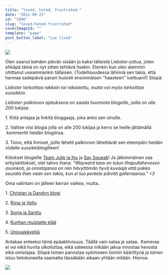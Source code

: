 ```yaml
---
title: "loved, hated, frustrated."
date: "2012-09-23"
id: "1096"
slug: "loved-hated-frustrated"
coverImageId: ""
template: "page"
post_button_label: "Lue lisää"
---
```


[![](images/asdf.png)](http://2.bp.blogspot.com/-34tGT_cDWCs/UF7FVV8PooI/AAAAAAAABXI/sfR4puPIUh0/s1600/asdf.png)

  

Olen saanut kahden päivän sisään jo kaksi tällaistä Liebster-juttua, joten ehkäpä tämä on nyt sitten tehtävä itsekin. Etenkin kun olen aiemmin ohittanut useammankin tällaisen. (Todellisuudessa lähinnä sen takia, että harmaa sadepäivä parani huisisti ensimmäisen "haasteen" luettuani!) Siispä:

  

_Liebster tarkoittaa rakkain tai rakastettu, mutta voi myös tarkoittaa suosikkia._

_Liebster-palkinnon ajatuksena on saada huomiota blogeille, joilla on alle 200 lukijaa._

  

1\. Kiitä antajaa ja linkitä bloggaaja, joka antoi sen sinulle.

2\. Valitse viisi blogia jolla on alle 200 lukijaa ja kerro se heille jättämällä  kommentti heidän blogiinsa. 

3\. Toivo, että ihmiset, joille lähetit palkinnon lähettävät sen eteenpäin heidän viidelle suosikkiblogilleen!

  

Kiitokset blogeille [Team Julle ja Ihu](http://diibadaabaaa.blogspot.fi/) ja [Say Squeak](http://saysqueak.blogspot.fi/)! Ja jälkimmäinen saa erityiskiitokset, olet tahvo ihana: _"Wayward taas on tutun lihapullahevosen asuinkoti, ja omistajansa on niin hävyttömän hyvä kuvaaja että pakko seurata ihan vaan sen takia, kun ei tuo perkele päivitä galleriaansa." <3_

Oma valintani on jälleen kerran vaikea, mutta..

1\. [Christan ja Dandyn blogi](http://kilpasilakka.blogspot.fi/)

2\. [Riina ja Vellu](http://riinajavellu.blogspot.fi/)

3\. [Sonja ja Santtu](http://s-roadtonowhere.blogspot.fi/)

4\. [Kunhan muistatte elää](http://kaikkionsatua.blogspot.fi/)

5\. [Unissakävelijä](http://m-pikkujuttuja.blogspot.fi/)

  

Antakaa anteeksi tämä epäaktiivisuus. Täällä vain sataa ja sataa.. Kameraa ei voi eikä huvita ulkoiluttaa, eikä sateessa mikään jaksa innostaa hevosta eikä omistajaa. Siispä toinen panostaa syömiseen loimiin käärittynä ja toinen istuu tietokoneella saamatta tässäkään aikaan yhtään mitään. Hienoa.

[![](images/ak.png)](http://2.bp.blogspot.com/-P9Y-dtr-Dow/UF9Nuid9T2I/AAAAAAAABYM/U6mAd4av4Tg/s1600/ak.png)
